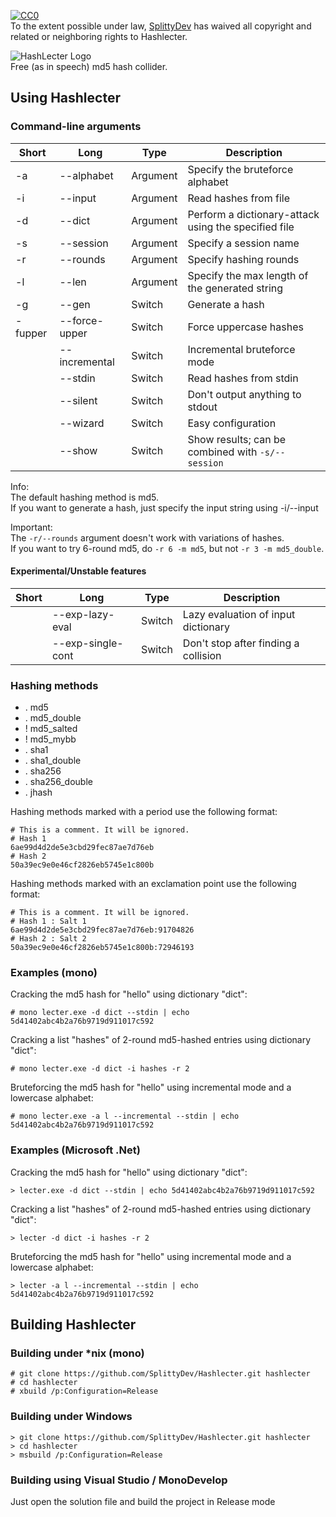 [![CC0](http://i.creativecommons.org/p/zero/1.0/88x31.png)](http://creativecommons.org/publicdomain/zero/1.0/)  
To the extent possible under law, [SplittyDev](https://github.com/SplittyDev) has waived all copyright and related or neighboring rights to Hashlecter.

![HashLecter Logo](http://i.imgur.com/Wt4bxbY.png)  
Free (as in speech) md5 hash collider.

## Using Hashlecter
### Command-line arguments
| Short   | Long          | Type     | Description
|---------|---------------|----------|-------------
| -a      | --alphabet    | Argument | Specify the bruteforce alphabet
| -i      | --input       | Argument | Read hashes from file
| -d      | --dict        | Argument | Perform a dictionary-attack using the specified file
| -s      | --session     | Argument | Specify a session name
| -r      | --rounds      | Argument | Specify hashing rounds
| -l      | --len         | Argument | Specify the max length of the generated string
| -g      | --gen         | Switch   | Generate a hash
| -fupper | --force-upper | Switch   | Force uppercase hashes
|         | --incremental | Switch   | Incremental bruteforce mode
|         | --stdin       | Switch   | Read hashes from stdin
|         | --silent      | Switch   | Don't output anything to stdout
|         | --wizard      | Switch   | Easy configuration
|         | --show        | Switch   | Show results; can be combined with `-s/--session`

Info:  
The default hashing method is md5.  
If you want to generate a hash, just specify the input string using -i/--input

Important:  
The `-r/--rounds` argument doesn't work with variations of hashes.  
If you want to try 6-round md5, do `-r 6 -m md5`, but not `-r 3 -m md5_double`.

#### Experimental/Unstable features
| Short | Long              | Type     | Description
|-------|-------------------|----------|-------------
|       | --exp-lazy-eval   | Switch   | Lazy evaluation of input dictionary
|       | --exp-single-cont | Switch   | Don't stop after finding a collision

### Hashing methods
* . md5
* . md5_double
* ! md5_salted
* ! md5_mybb
* . sha1
* . sha1_double
* . sha256
* . sha256_double
* . jhash

Hashing methods marked with a period use the following format:
```
# This is a comment. It will be ignored.
# Hash 1
6ae99d4d2de5e3cbd29fec87ae7d76eb
# Hash 2
50a39ec9e0e46cf2826eb5745e1c800b
```

Hashing methods marked with an exclamation point use the following format:
```
# This is a comment. It will be ignored.
# Hash 1 : Salt 1
6ae99d4d2de5e3cbd29fec87ae7d76eb:91704826
# Hash 2 : Salt 2
50a39ec9e0e46cf2826eb5745e1c800b:72946193
```

### Examples (mono)
Cracking the md5 hash for "hello" using dictionary "dict":  
```
# mono lecter.exe -d dict --stdin | echo 5d41402abc4b2a76b9719d911017c592
```

Cracking a list "hashes" of 2-round md5-hashed entries using dictionary "dict":
```
# mono lecter.exe -d dict -i hashes -r 2
```

Bruteforcing the md5 hash for "hello" using incremental mode and a lowercase alphabet:
```
# mono lecter.exe -a l --incremental --stdin | echo 5d41402abc4b2a76b9719d911017c592
```

### Examples (Microsoft .Net)
Cracking the md5 hash for "hello" using dictionary "dict":
```
> lecter.exe -d dict --stdin | echo 5d41402abc4b2a76b9719d911017c592
```

Cracking a list "hashes" of 2-round md5-hashed entries using dictionary "dict":
```
> lecter -d dict -i hashes -r 2
```

Bruteforcing the md5 hash for "hello" using incremental mode and a lowercase alphabet:
```
> lecter -a l --incremental --stdin | echo 5d41402abc4b2a76b9719d911017c592
```

## Building Hashlecter
### Building under *nix (mono)
```
# git clone https://github.com/SplittyDev/Hashlecter.git hashlecter
# cd hashlecter
# xbuild /p:Configuration=Release
```

### Building under Windows
```
> git clone https://github.com/SplittyDev/Hashlecter.git hashlecter
> cd hashlecter
> msbuild /p:Configuration=Release
```

### Building using Visual Studio / MonoDevelop
Just open the solution file and build the project in Release mode
